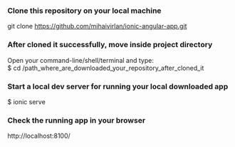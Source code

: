 ### Clone this repository on your local machine
git clone https://github.com/mihaivirlan/ionic-angular-app.git

### After cloned it successfully, move inside project directory
Open your command-line/shell/terminal and type:<br />
$ cd /path_where_are_downloaded_your_repository_after_cloned_it

### Start a local dev server for running your local downloaded app
$ ionic serve

### Check the running app in your browser
http://localhost:8100/
